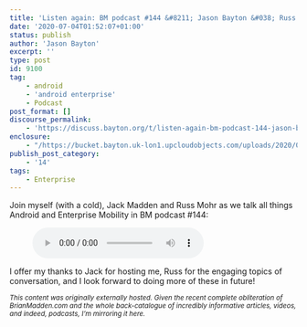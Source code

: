 ```yaml
---
title: 'Listen again: BM podcast #144 &#8211; Jason Bayton &#038; Russ Mohr talk Android!'
date: '2020-07-04T01:52:07+01:00'
status: publish
author: 'Jason Bayton'
excerpt: ''
type: post
id: 9100
tag:
    - android
    - 'android enterprise'
    - Podcast
post_format: []
discourse_permalink:
    - 'https://discuss.bayton.org/t/listen-again-bm-podcast-144-jason-bayton-russ-mohr-talk-android/379'
enclosure:
    - "/https://bucket.bayton.uk-lon1.upcloudobjects.com/uploads/2020/07/bmpodcast-144-110819.mp3\r\n60409556\r\naudio/mpeg\r\n"
publish_post_category:
    - '14'
tags:
    - Enterprise
---
```

Join myself (with a cold), Jack Madden and Russ Mohr as we talk all things Android and Enterprise Mobility in BM podcast #144:

<figure class="wp-block-audio"><audio controls="" src="/https://bucket.bayton.uk-lon1.upcloudobjects.com/uploads/2020/07/bmpodcast-144-110819.mp3"></audio><figcaption> </figcaption></figure>I offer my thanks to Jack for hosting me, Russ for the engaging topics of conversation, and I look forward to doing more of these in future!

*<small>This content was originally externally hosted. Given the recent complete obliteration of BrianMadden.com and the whole back-catalogue of incredibly informative articles, videos, and indeed, podcasts, I’m mirroring it here.</small>*